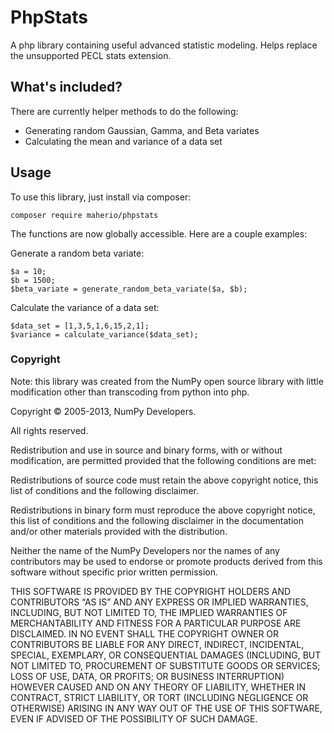 # PhpStats
A php library containing useful advanced statistic modeling. Helps replace the unsupported PECL stats extension.

## What's included?
There are currently helper methods to do the following:
* Generating random Gaussian, Gamma, and Beta variates
* Calculating the mean and variance of a data set


## Usage
To use this library, just install via composer:
```
composer require maherio/phpstats
```

The functions are now globally accessible. Here are a couple examples:

Generate a random beta variate:
```
$a = 10;
$b = 1500;
$beta_variate = generate_random_beta_variate($a, $b);
```

Calculate the variance of a data set:
```
$data_set = [1,3,5,1,6,15,2,1];
$variance = calculate_variance($data_set);
```


### Copyright

Note: this library was created from the NumPy open source library with little modification other than transcoding from python into php.


Copyright © 2005-2013, NumPy Developers.

All rights reserved.

Redistribution and use in source and binary forms, with or without modification, are permitted provided that the following conditions are met:

Redistributions of source code must retain the above copyright notice, this list of conditions and the following disclaimer.

Redistributions in binary form must reproduce the above copyright notice, this list of conditions and the following disclaimer in the documentation and/or other materials provided with the distribution.

Neither the name of the NumPy Developers nor the names of any contributors may be used to endorse or promote products derived from this software without specific prior written permission.

THIS SOFTWARE IS PROVIDED BY THE COPYRIGHT HOLDERS AND CONTRIBUTORS “AS IS” AND ANY EXPRESS OR IMPLIED WARRANTIES, INCLUDING, BUT NOT LIMITED TO, THE IMPLIED WARRANTIES OF MERCHANTABILITY AND FITNESS FOR A PARTICULAR PURPOSE ARE DISCLAIMED. IN NO EVENT SHALL THE COPYRIGHT OWNER OR CONTRIBUTORS BE LIABLE FOR ANY DIRECT, INDIRECT, INCIDENTAL, SPECIAL, EXEMPLARY, OR CONSEQUENTIAL DAMAGES (INCLUDING, BUT NOT LIMITED TO, PROCUREMENT OF SUBSTITUTE GOODS OR SERVICES; LOSS OF USE, DATA, OR PROFITS; OR BUSINESS INTERRUPTION) HOWEVER CAUSED AND ON ANY THEORY OF LIABILITY, WHETHER IN CONTRACT, STRICT LIABILITY, OR TORT (INCLUDING NEGLIGENCE OR OTHERWISE) ARISING IN ANY WAY OUT OF THE USE OF THIS SOFTWARE, EVEN IF ADVISED OF THE POSSIBILITY OF SUCH DAMAGE.
